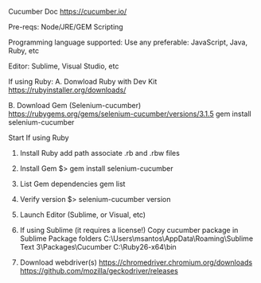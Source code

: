 Cucumber Doc
https://cucumber.io/

Pre-reqs:
Node/JRE/GEM
Scripting 

Programming language supported:
Use any preferable: JavaScript, Java, Ruby, etc

Editor: 
Sublime, Visual Studio, etc

If using Ruby:
A. Donwload Ruby with Dev Kit
https://rubyinstaller.org/downloads/

B. Download Gem (Selenium-cucumber)
https://rubygems.org/gems/selenium-cucumber/versions/3.1.5
gem install selenium-cucumber

Start
If using Ruby
1. Install Ruby
add path
associate .rb and .rbw files

2. Install Gem
$> gem install selenium-cucumber

3. List Gem dependencies
gem list

4. Verify version
$> selenium-cucumber version

5. Launch Editor (Sublime, or Visual, etc)

6. If using Sublime (it requires a license!)
Copy cucumber package in Sublime Package folders
C:\Users\msantos\AppData\Roaming\Sublime Text 3\Packages\Cucumber
C:\Ruby26-x64\bin

7. Download webdriver(s)
https://chromedriver.chromium.org/downloads
https://github.com/mozilla/geckodriver/releases
